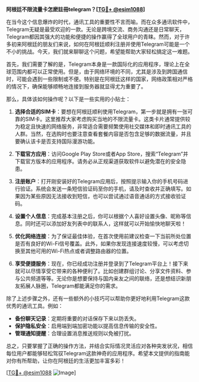 **阿根廷不限流量卡怎麽註冊telegram？[[TG💪+ @esim1088](https://t.me/s/esim1088)]**

在当今这个信息爆炸的时代，通讯工具的重要性不言而喻。而在众多通讯软件中，Telegram无疑是最受欢迎的一款。无论是跨境交流、商务沟通还是日常聊天，Telegram都因其强大的功能和便捷的操作赢得了全球用户的青睐。然而，对于许多初来阿根廷的朋友们来说，如何在阿根廷顺利注册并使用Telegram可能是一个不小的挑战。今天，我们就来聊聊这个问题，希望能帮助大家轻松搞定这一难题。

首先，我们需要了解的是，Telegram本身是一款国际化的应用程序，理论上在全球范围内都可以正常使用。但是，由于网络环境的不同，尤其是涉及到跨国通信时，可能会遇到一些限制或不便。特别是在阿根廷这样的国家，网络政策相对严格的情况下，确保能够顺畅地连接到服务器就显得尤为重要了。

那么，具体该如何操作呢？以下是一些实用的小贴士：

1. **选择合适的SIM卡**：要想在阿根廷顺利使用Telegram，第一步就是拥有一张可靠的SIM卡。这里推荐大家考虑购买当地的不限流量卡。这类卡片通常提供较为稳定且快速的网络服务，非常适合需要频繁使用社交媒体和即时通讯工具的人群。当然，在选购时也要注意查看套餐内容是否包含足够的数据流量，并且要确认该卡是否支持国际漫游功能。

2. **下载官方应用**：访问Google Play Store或者App Store，搜索“Telegram”并下载官方版本的应用程序。请务必从正规渠道获取软件以避免潜在的安全隐患。

3. **注册账户**：打开刚安装好的Telegram应用后，按照提示输入你的手机号码进行验证。系统会发送一条短信验证码至你的手机，请及时查收并正确填写。如果因为某些原因无法接收到短信，也可以尝试通过语音通话的方式接收验证码。

4. **设置个人信息**：完成基本注册之后，你可以根据个人喜好设置头像、昵称等信息。同时还可以添加好友列表中的联系人，这样就可以开始愉快地聊天啦！

5. **优化网络连接**：为了保证最佳体验，在首次使用前建议检查一下当前所处位置是否有良好的Wi-Fi信号覆盖。此外，如果你发现连接速度较慢，可以考虑切换至其他可用的Wi-Fi热点或者调整路由器的位置。

6. **享受便捷服务**：现在，你已经成功注册并登录到了Telegram平台上！接下来就可以尽情享受它带来的各种便利了。比如创建群组讨论、分享文件资料、参与公共频道等等。无论你是想要保持与国内亲友之间的联络，还是想结识新朋友拓展人脉圈，Telegram都能满足你的需求。

除了上述步骤之外，还有一些额外的小技巧可以帮助你更好地利用Telegram这款优秀的通讯工具。例如：

- **备份聊天记录**：定期将重要的对话保存下来以防丢失。
- **保护隐私安全**：启用端到端加密功能以提高信息传输的安全性。
- **管理通知提醒**：合理设置消息推送规则以免被打扰。

总之，只要掌握了正确的操作方法，并结合实际情况灵活应对各种突发状况，相信每位用户都能够轻松驾驭Telegram这款神奇的应用程序。希望本文提供的指南能对你有所帮助，让你在阿根廷的生活更加丰富多彩！

[[TG💪+ @esim1088](https://t.me/s/esim1088) ![Image](https://i.postimg.cc/4NQfJmqS/Snipaste-2025-05-13-00-14-12.png)]